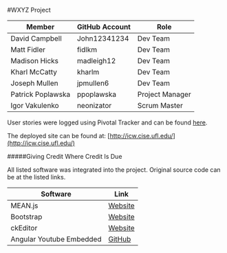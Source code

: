 #WXYZ Project

Member  | GitHub Account | Role
------------- | ------------- | -------------
David Campbell  | John12341234 | Dev Team
Matt Fidler  | fidlkm | Dev Team
Madison Hicks  | madleigh12 | Dev Team
Kharl McCatty  | kharlm | Dev Team
Joseph Mullen  | jpmullen6 | Dev Team
Patrick Poplawska  | ppoplawska | Project Manager
Igor Vakulenko  | neonizator | Scrum Master

User stories were logged using Pivotal Tracker and can be found [here](https://www.pivotaltracker.com/n/projects/1430644).

The deployed site can be found at: [http://icw.cise.ufl.edu/](http://icw.cise.ufl.edu/)

#####Giving Credit Where Credit Is Due

All listed software was integrated into the project. Original source code can be at the listed links.

Software  | Link
------------- | -------------
MEAN.js  | [Website](http://meanjs.org/)
Bootstrap  | [Website](http://getbootstrap.com/)
ckEditor  | [Website](http://ckeditor.com/)
Angular Youtube Embedded  | [GitHub](https://github.com/brandly/angular-youtube-embed)
